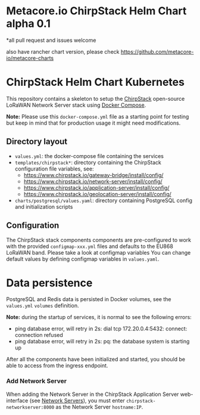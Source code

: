 # Metacore.io ChirpStack Helm Chart alpha 0.1

*all pull request and issues welcome

also have rancher chart version, please check
https://github.com/metacore-io/metacore-charts

# ChirpStack Helm Chart Kubernetes

This repository contains a skeleton to setup the [ChirpStack](https://www.chirpstack.io)
open-source LoRaWAN Network Server stack using [Docker Compose](https://docs.docker.com/compose/).

**Note:** Please use this `docker-compose.yml` file as a starting point for testing
but keep in mind that for production usage it might need modifications. 

## Directory layout

* `values.yml`: the docker-compose file containing the services
* `templates/chirpstack*`: directory containing the ChirpStack configuration file variables, see:
    * https://www.chirpstack.io/gateway-bridge/install/config/
    * https://www.chirpstack.io/network-server/install/config/
    * https://www.chirpstack.io/application-server/install/config/
    * https://www.chirpstack.io/geolocation-server/install/config/
* `charts/postgresql/values.yaml`: directory containing PostgreSQL config and initialization scripts

## Configuration

The ChirpStack stack components components are pre-configured to work with the provided
`configmap-xxx.yml` files and defaults to the EU868 LoRaWAN band. Please take a look at configmap variables 
You can change default values by defining configmap variables in `values.yaml`.

# Data persistence

PostgreSQL and Redis data is persisted in Docker volumes, see the `values.yml`
`volumes` definition.


**Note:** during the startup of services, it is normal to see the following errors:

* ping database error, will retry in 2s: dial tcp 172.20.0.4:5432: connect: connection refused
* ping database error, will retry in 2s: pq: the database system is starting up


After all the components have been initialized and started, you should be able
to access from the ingress endpoint.

### Add Network Server

When adding the Network Server in the ChirpStack Application Server web-interface
(see [Network Servers](https://www.chirpstack.io/application-server/use/network-servers/)),
you must enter `chirpstack-networkserver:8000` as the Network Server `hostname:IP`.
